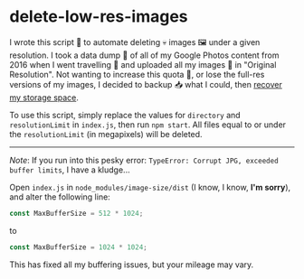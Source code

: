 # delete-low-res-images
I wrote this script 📜 to automate deleting 💀 images 🖼️ under a given resolution. I took a data dump 💾 of all of my Google Photos content from 2016 when I went travelling 🥾 and uploaded all my images 📸 in "Original Resolution". Not wanting to increase this quota 💸, or lose the full-res versions of my images, I decided to backup 📥 what I could, then [recover my storage space](https://support.google.com/drive/answer/6374270?authuser=0).

To use this script, simply replace the values for `directory` and `resolutionLimit` in `index.js`, then run `npm start`. All files equal to or under the `resolutionLimit` (in megapixels) will be deleted.

---
*Note*: If you run into this pesky error: `TypeError: Corrupt JPG, exceeded buffer limits`, I have a kludge...

Open `index.js` in `node_modules/image-size/dist` (I know, I know, **I'm sorry**), and alter the following line:
```js
const MaxBufferSize = 512 * 1024;
```
to
```js
const MaxBufferSize = 1024 * 1024;
```

This has fixed all my buffering issues, but your mileage may vary.
